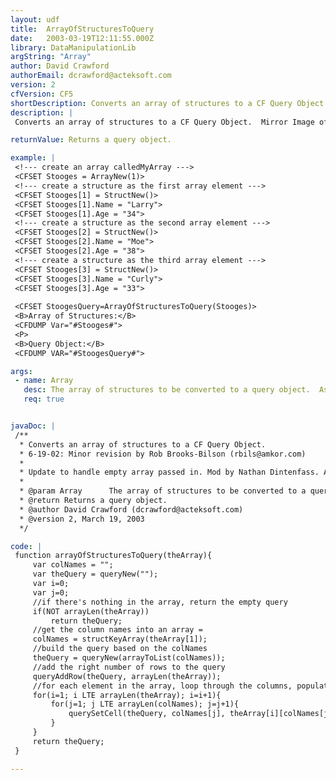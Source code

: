 ```yaml
---
layout: udf
title:  ArrayOfStructuresToQuery
date:   2003-03-19T12:11:55.000Z
library: DataManipulationLib
argString: "Array"
author: David Crawford
authorEmail: dcrawford@acteksoft.com
version: 2
cfVersion: CF5
shortDescription: Converts an array of structures to a CF Query Object.
description: |
 Converts an array of structures to a CF Query Object.  Mirror Image of Nathan Dintenfass' QueryToArrayOfStructures function.

returnValue: Returns a query object.

example: |
 <!--- create an array calledMyArray --->
 <CFSET Stooges = ArrayNew(1)>
 <!--- create a structure as the first array element --->
 <CFSET Stooges[1] = StructNew()>
 <CFSET Stooges[1].Name = "Larry">
 <CFSET Stooges[1].Age = "34">
 <!--- create a structure as the second array element --->
 <CFSET Stooges[2] = StructNew()>
 <CFSET Stooges[2].Name = "Moe">
 <CFSET Stooges[2].Age = "38">
 <!--- create a structure as the third array element --->
 <CFSET Stooges[3] = StructNew()>
 <CFSET Stooges[3].Name = "Curly">
 <CFSET Stooges[3].Age = "33">
 
 <CFSET StoogesQuery=ArrayOfStructuresToQuery(Stooges)>
 <B>Array of Structures:</B>
 <CFDUMP Var="#Stooges#">
 <P>
 <B>Query Object:</B>
 <CFDUMP VAR="#StoogesQuery#">

args:
 - name: Array
   desc: The array of structures to be converted to a query object.  Assumes each array element contains structure with same 
   req: true


javaDoc: |
 /**
  * Converts an array of structures to a CF Query Object.
  * 6-19-02: Minor revision by Rob Brooks-Bilson (rbils@amkor.com)
  * 
  * Update to handle empty array passed in. Mod by Nathan Dintenfass. Also no longer using list func.
  * 
  * @param Array      The array of structures to be converted to a query object.  Assumes each array element contains structure with same  (Required)
  * @return Returns a query object. 
  * @author David Crawford (dcrawford@acteksoft.com) 
  * @version 2, March 19, 2003 
  */

code: |
 function arrayOfStructuresToQuery(theArray){
     var colNames = "";
     var theQuery = queryNew("");
     var i=0;
     var j=0;
     //if there's nothing in the array, return the empty query
     if(NOT arrayLen(theArray))
         return theQuery;
     //get the column names into an array =    
     colNames = structKeyArray(theArray[1]);
     //build the query based on the colNames
     theQuery = queryNew(arrayToList(colNames));
     //add the right number of rows to the query
     queryAddRow(theQuery, arrayLen(theArray));
     //for each element in the array, loop through the columns, populating the query
     for(i=1; i LTE arrayLen(theArray); i=i+1){
         for(j=1; j LTE arrayLen(colNames); j=j+1){
             querySetCell(theQuery, colNames[j], theArray[i][colNames[j]], i);
         }
     }
     return theQuery;
 }

---
```


